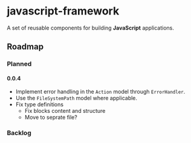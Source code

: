 # javascript-framework
A set of reusable components for building **JavaScript** applications.

## Roadmap
### Planned
#### **0.0.4**
- Implement error handling in the `Action` model through `ErrorHandler`.
- Use the `FileSystemPath` model where applicable.
- Fix type definitions
  - Fix blocks content and structure
  - Move to seprate file?

### Backlog